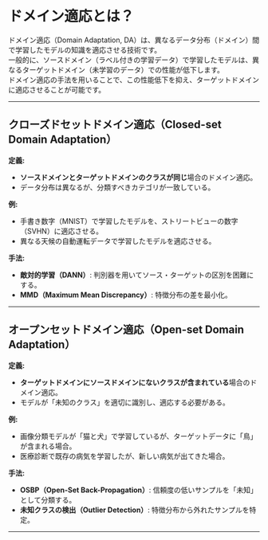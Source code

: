 # ドメイン適応とは？
ドメイン適応（Domain Adaptation, DA）は、異なるデータ分布（ドメイン）間で学習したモデルの知識を適応させる技術です。  
一般的に、ソースドメイン（ラベル付きの学習データ）で学習したモデルは、異なるターゲットドメイン（未学習のデータ）での性能が低下します。  
ドメイン適応の手法を用いることで、この性能低下を抑え、ターゲットドメインに適応させることが可能です。

---

## **クローズドセットドメイン適応（Closed-set Domain Adaptation）**
**定義:**  
- **ソースドメインとターゲットドメインのクラスが同じ**場合のドメイン適応。  
- データ分布は異なるが、分類すべきカテゴリが一致している。  

**例:**  
- 手書き数字（MNIST）で学習したモデルを、ストリートビューの数字（SVHN）に適応させる。  
- 異なる天候の自動運転データで学習したモデルを適応させる。

**手法:**  
- **敵対的学習（DANN）**: 判別器を用いてソース・ターゲットの区別を困難にする。  
- **MMD（Maximum Mean Discrepancy）**: 特徴分布の差を最小化。  

---

## **オープンセットドメイン適応（Open-set Domain Adaptation）**
**定義:**  
- **ターゲットドメインにソースドメインにないクラスが含まれている**場合のドメイン適応。  
- モデルが「未知のクラス」を適切に識別し、適応する必要がある。  

**例:**  
- 画像分類モデルが「猫と犬」で学習しているが、ターゲットデータに「鳥」が含まれる場合。  
- 医療診断で既存の病気を学習したが、新しい病気が出てきた場合。  

**手法:**  
- **OSBP（Open-Set Back-Propagation）**: 信頼度の低いサンプルを「未知」として分類する。  
- **未知クラスの検出（Outlier Detection）**: 特徴分布から外れたサンプルを特定。  

---
